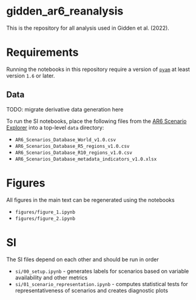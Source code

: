 # gidden_ar6_reanalysis

This is the repository for all analysis used in Gidden et al. (2022).

# Requirements

Running the notebooks in this repository require a version of [`pyam`](https://pyam-iamc.readthedocs.io/en/stable/) at least version `1.6` or later.

## Data

TODO: migrate derivative data generation here

To run the SI notebooks, place the following files from the [AR6 Scenario Explorer](https://data.ene.iiasa.ac.at/ar6/#/downloads) into a top-level `data` directory:

- `AR6_Scenarios_Database_World_v1.0.csv`
- `AR6_Scenarios_Database_R5_regions_v1.0.csv`
- `AR6_Scenarios_Database_R10_regions_v1.0.csv`
- `AR6_Scenarios_Database_metadata_indicators_v1.0.xlsx`


# Figures

All figures in the main text can be regenerated using the notebooks

- `figures/figure_1.ipynb`
- `figures/figure_2.ipynb`

# SI

The SI files depend on each other and should be run in order

- `si/00_setup.ipynb` - generates labels for scenarios based on variable availability and other metrics
- `si/01_scenario_representation.ipynb` - computes statistical tests for representativeness of scenarios and creates diagnostic plots
